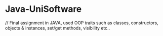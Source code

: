 # Java-UniSoftware
// Final assignment in JAVA, used OOP traits such as classes, constructors, objects & instances, set/get methods, visibility etc..
